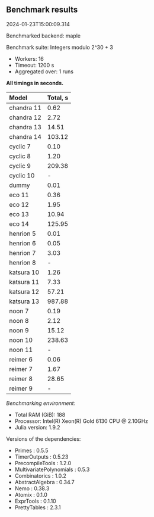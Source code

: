 ## Benchmark results

2024-01-23T15:00:09.314

Benchmarked backend: maple

Benchmark suite: Integers modulo 2^30 + 3

- Workers: 16
- Timeout: 1200 s
- Aggregated over: 1 runs

**All timings in seconds.**

|Model|Total, s|
|:----|---|
|chandra 11|0.62|
|chandra 12|2.72|
|chandra 13|14.51|
|chandra 14|103.12|
|cyclic 7|0.10|
|cyclic 8|1.20|
|cyclic 9|209.38|
|cyclic 10| - |
|dummy|0.01|
|eco 11|0.36|
|eco 12|1.95|
|eco 13|10.94|
|eco 14|125.95|
|henrion 5|0.01|
|henrion 6|0.05|
|henrion 7|3.03|
|henrion 8| - |
|katsura 10|1.26|
|katsura 11|7.33|
|katsura 12|57.21|
|katsura 13|987.88|
|noon 7|0.19|
|noon 8|2.12|
|noon 9|15.12|
|noon 10|238.63|
|noon 11| - |
|reimer 6|0.06|
|reimer 7|1.67|
|reimer 8|28.65|
|reimer 9| - |

*Benchmarking environment:*

* Total RAM (GiB): 188
* Processor: Intel(R) Xeon(R) Gold 6130 CPU @ 2.10GHz
* Julia version: 1.9.2

Versions of the dependencies:

* Primes : 0.5.5
* TimerOutputs : 0.5.23
* PrecompileTools : 1.2.0
* MultivariatePolynomials : 0.5.3
* Combinatorics : 1.0.2
* AbstractAlgebra : 0.34.7
* Nemo : 0.38.3
* Atomix : 0.1.0
* ExprTools : 0.1.10
* PrettyTables : 2.3.1
